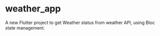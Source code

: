 # weather_app

A new Flutter project to get Weather status from weather API, using Bloc state management.
